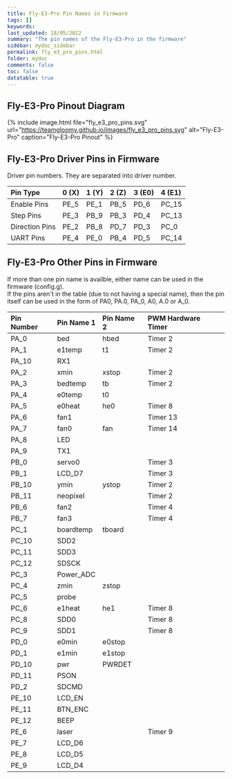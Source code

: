 ```yaml
---
title: Fly-E3-Pro Pin Names in Firmware
tags: []
keywords: 
last_updated: 18/05/2022
summary: "The pin names of the Fly-E3-Pro in the firmware"
sidebar: mydoc_sidebar
permalink: fly_e3_pro_pins.html
folder: mydoc
comments: false
toc: false
datatable: true
---
```


## Fly-E3-Pro Pinout Diagram

{% include image.html file="fly_e3_pro_pins.svg" url="https://teamgloomy.github.io/images/fly_e3_pro_pins.svg" alt="Fly-E3-Pro" caption="Fly-E3-Pro Pinout" %}

## Fly-E3-Pro Driver Pins in Firmware

Driver pin numbers. They are separated into driver number.

<div class="datatable-begin"></div>

|Pin Type|0 (X)|1 (Y)|2 (Z)|3 (E0)|4 (E1)|
| :------------- |:-------------|:-------------|:-------------|:-------------|:-------------|
|Enable Pins|PE_5|PE_1|PB_5|PD_6|PC_15|
|Step Pins|PE_3|PB_9|PB_3|PD_4|PC_13|
|Direction Pins|PE_2|PB_8|PD_7|PD_3|PC_0|
|UART Pins|PE_4|PE_0|PB_4|PD_5|PC_14|

<div class="datatable-end"></div>

## Fly-E3-Pro Other Pins in Firmware 

If more than one pin name is availble, either name can be used in the firmware (config.g).  
If the pins aren't in the table (due to not having a special name), then the pin itself can be used in the form of PA0, PA.0, PA_0, A0, A.0 or A_0.  

<div class="datatable-begin"></div>

|Pin Number|Pin Name 1|Pin Name 2|PWM Hardware Timer|
| :------------- |:-------------|:-------------|:-------------|
|PA_0|bed|hbed|Timer 2|
|PA_1|e1temp|t1|Timer 2|
|PA_10|RX1|||
|PA_2|xmin|xstop|Timer 2|
|PA_3|bedtemp|tb|Timer 2|
|PA_4|e0temp|t0||
|PA_5|e0heat|he0|Timer 8|
|PA_6|fan1||Timer 13|
|PA_7|fan0|fan|Timer 14|
|PA_8|LED|||
|PA_9|TX1|||
|PB_0|servo0||Timer 3|
|PB_1|LCD_D7||Timer 3|
|PB_10|ymin|ystop|Timer 2|
|PB_11|neopixel||Timer 2|
|PB_6|fan2||Timer 4|
|PB_7|fan3||Timer 4|
|PC_1|boardtemp|tboard||
|PC_10|SDD2|||
|PC_11|SDD3|||
|PC_12|SDSCK|||
|PC_3|Power_ADC|||
|PC_4|zmin|zstop||
|PC_5|probe|||
|PC_6|e1heat|he1|Timer 8|
|PC_8|SDD0||Timer 8|
|PC_9|SDD1||Timer 8|
|PD_0|e0min|e0stop||
|PD_1|e1min|e1stop||
|PD_10|pwr| PWRDET||
|PD_11|PSON|||
|PD_2|SDCMD|||
|PE_10|LCD_EN|||
|PE_11|BTN_ENC|||
|PE_12|BEEP|||
|PE_6|laser||Timer 9|
|PE_7|LCD_D6|||
|PE_8|LCD_D5|||
|PE_9|LCD_D4|||

<div class="datatable-end"></div>